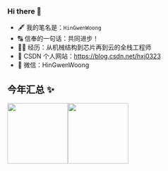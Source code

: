 ### Hi there 👋

- 🖋️ 我的笔名是：`HinGwenWoong`
- 🔠 信奉的一句话：共同进步！
- 👨‍💻 经历：从机械结构到芯片再到云的全栈工程师
- 🌱 CSDN 个人网站：https://blog.csdn.net/hxj0323
- 💬 微信：HinGwenWoong

## 今年汇总 ✨

<img align="" height="137px" src="https://github-readme-stats.vercel.app/api?username=peterh0323&hide_title=true&hide_border=true&show_icons=true&include_all_commits=true&line_height=21&bg_color=0,EC6C6C,FFD479,FFFC79,73FA79&theme=graywhite&locale=cn" /><img align="" height="137px" src="https://github-readme-stats.vercel.app/api/top-langs/?username=peterh0323&hide_title=true&hide_border=true&layout=compact&bg_color=0,73FA79,73FDFF,D783FF&theme=graywhite&locale=cn" />


<!--
**PeterH0323/PeterH0323** is a ✨ _special_ ✨ repository because its `README.md` (this file) appears on your GitHub profile.

Here are some ideas to get you started:

- 🔭 I’m currently working on ...
- 🌱 I’m currently learning ...
- 👯 I’m looking to collaborate on ...
- 🤔 I’m looking for help with ...
- 💬 Ask me about ...
- 📫 How to reach me: ...
- 😄 Pronouns: ...
- ⚡ Fun fact: ...
-->
